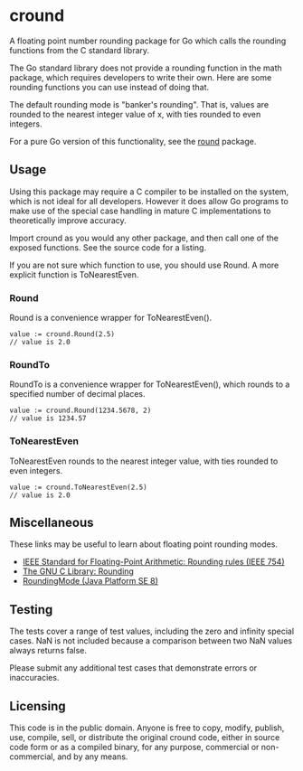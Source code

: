# cround

A floating point number rounding package for Go which calls the rounding functions from the C standard library.

The Go standard library does not provide a rounding function in the math package, which requires developers to write their own. Here are some rounding functions you can use instead of doing that.

The default rounding mode is "banker's rounding". That is, values are rounded to the nearest integer value of x, with ties rounded to even integers.

For a pure Go version of this functionality, see the [round](http://github.com/mhale/round) package.

## Usage

Using this package may require a C compiler to be installed on the system, which is not ideal for all developers. However it does allow Go programs to make use of the special case handling in mature C implementations to theoretically improve accuracy.

Import cround as you would any other package, and then call one of the exposed functions. See the source code for a listing.

If you are not sure which function to use, you should use Round. A more explicit function is ToNearestEven.

### Round

Round is a convenience wrapper for ToNearestEven().

```
value := cround.Round(2.5)
// value is 2.0
```

### RoundTo

RoundTo is a convenience wrapper for ToNearestEven(), which rounds to a specified number of decimal places.

```
value := cround.Round(1234.5678, 2)
// value is 1234.57
```

### ToNearestEven

ToNearestEven rounds to the nearest integer value, with ties rounded to even integers.

```
value := cround.ToNearestEven(2.5)
// value is 2.0
```

## Miscellaneous

These links may be useful to learn about floating point rounding modes.

* [IEEE Standard for Floating-Point Arithmetic: Rounding rules (IEEE 754)](https://en.wikipedia.org/wiki/IEEE_floating_point#Rounding_rules)
* [The GNU C Library: Rounding](https://www.gnu.org/software/libc/manual/html_node/Rounding.html)
* [RoundingMode (Java Platform SE 8)](https://docs.oracle.com/javase/8/docs/api/java/math/RoundingMode.html)

## Testing

The tests cover a range of test values, including the zero and infinity special cases. NaN is not included because a comparison between two NaN values always returns false. 

Please submit any additional test cases that demonstrate errors or inaccuracies.

## Licensing

This code is in the public domain. Anyone is free to copy, modify, publish, use, compile, sell, or distribute the original cround code, either in source code form or as a compiled binary, for any purpose, commercial or non-commercial, and by any means.